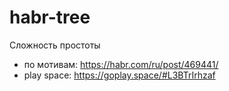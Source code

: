 # habr-tree

Сложность простоты

- по мотивам: https://habr.com/ru/post/469441/
- play space: https://goplay.space/#L3BTrIrhzaf
